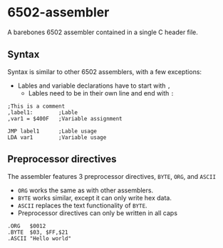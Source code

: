 # 6502-assembler
A barebones 6502 assembler contained in a single C header file.
## Syntax

Syntax is similar to other 6502 assemblers, with a few exceptions:
- Lables and variable declarations have to start with `,`
  - Lables need to be in their own line and end with `:`
```
;This is a comment
,label1:        ;Lable
,var1 = $400F   ;Variable assignment

JMP label1      ;Lable usage
LDA var1        ;Variable usage
```

## Preprocessor directives
The assembler features 3 preprocessor directives, `BYTE`, `ORG`, and `ASCII`

- `ORG` works the same as with other assemblers.
- `BYTE` works similar, except it can only write hex data.
- `ASCII` replaces the text functionality of `BYTE`.
- Preprocessor directives can only be written in all caps

```
.ORG   $0012
.BYTE  $03, $FF,$21
.ASCII "Hello world"
```
